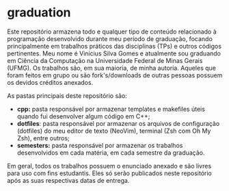 # graduation

Este repositório armazena todo e qualquer tipo de conteúdo relacionado à programação desenvolvido durante meu período de graduação, focando principalmente em trabalhos práticos das disciplinas (TPs) e outros códigos pertinentes. Meu nome é Vinicius Silva Gomes e atualmente sou graduando em Ciência da Computação na Universidade Federal de Minas Gerais (UFMG). Os trabalhos são, em sua maioria, de minha autoria. Aqueles que foram feitos em grupo ou são fork's/downloads de outras pessoas possuem os devidos créditos anexados.

As pastas principais deste repositório são:

* __cpp:__ pasta responsável por armazenar templates e makefiles úteis quando fui desenvolver algum código em C++;
* __dotfiles__: pasta responsável por armazenar os arquivos de configuração (dotfiles) do meu editor de texto (NeoVim), terminal (Zsh com Oh My Zsh), entre outros;
* __semesters:__ pasta responsável por armazenar os trabalhos desenvolvidos em cada matéria, em cada semestre da graduação.

Em geral, todos os trabalhos possuem o enunciado anexado e são livres para uso com fins estudantis. Eles só serão publicados neste repositório após as suas respectivas datas de entrega.
